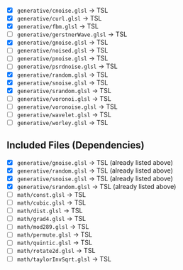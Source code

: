- [x] `generative/cnoise.glsl` → TSL
- [x] `generative/curl.glsl` → TSL
- [x] `generative/fbm.glsl` → TSL
- [ ] `generative/gerstnerWave.glsl` → TSL
- [x] `generative/gnoise.glsl` → TSL
- [ ] `generative/noised.glsl` → TSL
- [ ] `generative/pnoise.glsl` → TSL
- [ ] `generative/psrdnoise.glsl` → TSL
- [x] `generative/random.glsl` → TSL
- [x] `generative/snoise.glsl` → TSL
- [x] `generative/srandom.glsl` → TSL
- [ ] `generative/voronoi.glsl` → TSL
- [ ] `generative/voronoise.glsl` → TSL
- [ ] `generative/wavelet.glsl` → TSL
- [ ] `generative/worley.glsl` → TSL

## Included Files (Dependencies)

- [x] `generative/gnoise.glsl` → TSL (already listed above)
- [x] `generative/random.glsl` → TSL (already listed above)
- [x] `generative/snoise.glsl` → TSL (already listed above)
- [x] `generative/srandom.glsl` → TSL (already listed above)
- [ ] `math/const.glsl` → TSL
- [ ] `math/cubic.glsl` → TSL
- [ ] `math/dist.glsl` → TSL
- [ ] `math/grad4.glsl` → TSL
- [ ] `math/mod289.glsl` → TSL
- [ ] `math/permute.glsl` → TSL
- [ ] `math/quintic.glsl` → TSL
- [ ] `math/rotate2d.glsl` → TSL
- [ ] `math/taylorInvSqrt.glsl` → TSL
